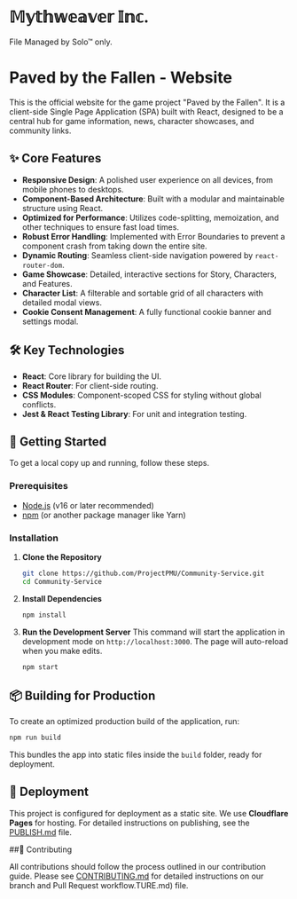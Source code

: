 ﻿# 𝕄𝕪𝕥𝕙𝕨𝕖𝕒𝕧𝕖𝕣 𝕀𝕟𝕔.

File Managed by Solo™ only.

# Paved by the Fallen - Website

This is the official website for the game project "Paved by the Fallen". It is a client-side Single Page Application (SPA) built with React, designed to be a central hub for game information, news, character showcases, and community links.

## ✨ Core Features

*   **Responsive Design**: A polished user experience on all devices, from mobile phones to desktops.
*   **Component-Based Architecture**: Built with a modular and maintainable structure using React.
*   **Optimized for Performance**: Utilizes code-splitting, memoization, and other techniques to ensure fast load times.
*   **Robust Error Handling**: Implemented with Error Boundaries to prevent a component crash from taking down the entire site.
*   **Dynamic Routing**: Seamless client-side navigation powered by `react-router-dom`.
*   **Game Showcase**: Detailed, interactive sections for Story, Characters, and Features.
*   **Character List**: A filterable and sortable grid of all characters with detailed modal views.
*   **Cookie Consent Management**: A fully functional cookie banner and settings modal.

## 🛠️ Key Technologies

*   **React**: Core library for building the UI.
*   **React Router**: For client-side routing.
*   **CSS Modules**: Component-scoped CSS for styling without global conflicts.
*   **Jest & React Testing Library**: For unit and integration testing.

## 🚀 Getting Started

To get a local copy up and running, follow these steps.

### Prerequisites

*   [Node.js](https://nodejs.org/) (v16 or later recommended)
*   [npm](https://www.npmjs.com/) (or another package manager like Yarn)

### Installation

1.  **Clone the Repository**
    ```sh
    git clone https://github.com/ProjectPMU/Community-Service.git
    cd Community-Service
    ```

2.  **Install Dependencies**
    ```sh
    npm install
    ```

3.  **Run the Development Server**
    This command will start the application in development mode on `http://localhost:3000`. The page will auto-reload when you make edits.
    ```sh
    npm start
    ```

## 📦 Building for Production

To create an optimized production build of the application, run:

```sh
npm run build
```
This bundles the app into static files inside the `build` folder, ready for deployment.

## 🚀 Deployment

This project is configured for deployment as a static site. We use **Cloudflare Pages** for hosting. For detailed instructions on publishing, see the [PUBLISH.md](./PUBLISH.md) file.

##🤝 Contributing

All contributions should follow the process outlined in our contribution guide. Please see [CONTRIBUTING.md](./CONTRIBUTING.md) for detailed instructions on our branch and Pull Request workflow.TURE.md) file.